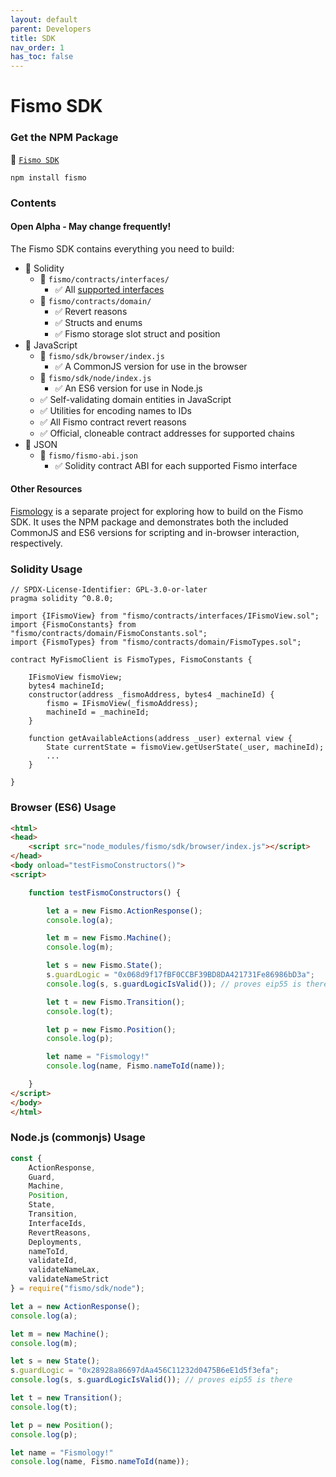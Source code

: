 ```yaml
---
layout: default
parent: Developers
title: SDK
nav_order: 1
has_toc: false
---
```

# Fismo SDK
### Get the NPM Package
💾 [`Fismo SDK`](https://www.npmjs.com/package/fismo)
```shell
npm install fismo
```
### Contents
#### Open Alpha - May change frequently!
The Fismo SDK contains everything you need to build:
* 📜 Solidity 
  * 📂 `fismo/contracts/interfaces/`
    * ✅ All [supported interfaces](../api/index.md)
  * 📂 `fismo/contracts/domain/`
    * ✅ Revert reasons
    * ✅ Structs and enums
    * ✅ Fismo storage slot struct and position
* 📜 JavaScript 
  * 📂 `fismo/sdk/browser/index.js`
    * ✅ A CommonJS version for use in the browser
  * 📂 `fismo/sdk/node/index.js`
    * ✅ An ES6 version for use in Node.js
  * ✅ Self-validating domain entities in JavaScript
  * ✅ Utilities for encoding names to IDs
  * ✅ All Fismo contract revert reasons
  * ✅ Official, cloneable contract addresses for supported chains
* 📜 JSON
  * 📂 `fismo/fismo-abi.json`
    * ✅ Solidity contract ABI for each supported Fismo interface

#### Other Resources
[Fismology](https://github.com/cliffhall/Fismology) is a separate project for exploring how to build on the Fismo SDK. It uses the NPM package and demonstrates both the included CommonJS and ES6 versions for scripting and in-browser interaction, respectively.

### Solidity Usage

```solidity
// SPDX-License-Identifier: GPL-3.0-or-later
pragma solidity ^0.8.0;

import {IFismoView} from "fismo/contracts/interfaces/IFismoView.sol";
import {FismoConstants} from "fismo/contracts/domain/FismoConstants.sol";
import {FismoTypes} from "fismo/contracts/domain/FismoTypes.sol";

contract MyFismoClient is FismoTypes, FismoConstants {
    
    IFismoView fismoView;
    bytes4 machineId;
    constructor(address _fismoAddress, bytes4 _machineId) {
        fismo = IFismoView(_fismoAddress);
        machineId = _machineId;
    }

    function getAvailableActions(address _user) external view {
        State currentState = fismoView.getUserState(_user, machineId);
        ...
    }
    
}

```

### Browser (ES6) Usage
```html
<html>
<head>
    <script src="node_modules/fismo/sdk/browser/index.js"></script>
</head>
<body onload="testFismoConstructors()">
<script>

    function testFismoConstructors() {

        let a = new Fismo.ActionResponse();
        console.log(a);

        let m = new Fismo.Machine();
        console.log(m);

        let s = new Fismo.State();
        s.guardLogic = "0x068d9f17fBF0CCBF39BD8DA421731Fe86986bD3a";
        console.log(s, s.guardLogicIsValid()); // proves eip55 is there

        let t = new Fismo.Transition();
        console.log(t);

        let p = new Fismo.Position();
        console.log(p);

        let name = "Fismology!"
        console.log(name, Fismo.nameToId(name));

    }
</script>
</body>
</html>
```

### Node.js (commonjs) Usage
```javascript
const {
    ActionResponse,
    Guard,
    Machine,
    Position,
    State,
    Transition,
    InterfaceIds,
    RevertReasons,
    Deployments,
    nameToId,
    validateId,
    validateNameLax,
    validateNameStrict
} = require("fismo/sdk/node");

let a = new ActionResponse();
console.log(a);

let m = new Machine();
console.log(m);

let s = new State();
s.guardLogic = "0x28928a86697dAa456C11232d0475B6eE1d5f3efa";
console.log(s, s.guardLogicIsValid()); // proves eip55 is there

let t = new Transition();
console.log(t);

let p = new Position();
console.log(p);

let name = "Fismology!"
console.log(name, Fismo.nameToId(name));

```